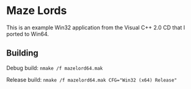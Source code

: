 # Maze Lords

This is an example Win32 application from the Visual C++ 2.0 CD that I ported
to Win64.

## Building

Debug build: `nmake /f mazelord64.mak`

Release build: `nmake /f mazelord64.mak CFG="Win32 (x64) Release"`
